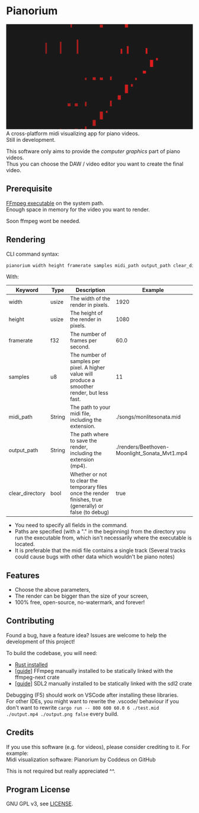 # Pianorium

![](screenshots/sample.png)  
A cross-platform midi visualizing app for piano videos.  
Still in development.

This software only aims to provide the *computer graphics* part of piano videos.  
Thus you can choose the DAW / video editor you want to create the final video.

## Prerequisite

[FFmpeg executable](https://ffmpeg.org/download.html) on the system path.  
Enough space in memory for the video you want to render.

Soon ffmpeg wont be needed.

## Rendering

CLI command syntax:

```bash
pianorium width height framerate samples midi_path output_path clear_directory
```

With:

| Keyword         | Type   | Description                                                                                                | Example                                       |
| --------------- | ------ | ---------------------------------------------------------------------------------------------------------- | --------------------------------------------- |
| width           | usize  | The width of the render in pixels.                                                                         | 1920                                          |
| height          | usize  | The height of the render in pixels.                                                                        | 1080                                          |
| framerate       | f32    | The number of frames per second.                                                                           | 60.0                                          |
| samples         | u8     | The number of samples per pixel. A higher value will produce a smoother render, but less fast.             | 11                                            |
| midi_path       | String | The path to your midi file, including the extension.                                                       | ./songs/monlitesonata.mid                     |
| output_path     | String | The path where to save the render, including the extension (mp4).                                          | ./renders/Beethoven-Moonlight_Sonata_Mvt1.mp4 |
| clear_directory | bool   | Whether or not to clear the temporary files once the render finishes, true (generally) or false (to debug) | true                                          |

- You need to specify all fields in the command.
- Paths are specified (with a "." in the beginning) from the directory you run the executable from, which isn't necessarily where the executable is located.  
- It is preferable that the midi file contains a single track (Several tracks could cause bugs with other data which wouldn't be piano notes)


## Features
- Choose the above parameters,
- The render can be bigger than the size of your screen,
- 100% free, open-source, no-watermark, and forever!

## Contributing
Found a bug, have a feature idea? Issues are welcome to help the development of this project!

To build the codebase, you will need: 
- [Rust installed](https://www.rust-lang.org/tools/install)
- [[guide]](https://github.com/zmwangx/rust-ffmpeg/wiki/Notes-on-building) FFmpeg manually installed to be statically linked with the ffmpeg-next crate
- [[guide]](https://github.com/Rust-SDL2/rust-sdl2) SDL2 manually installed to be statically linked with the sdl2 crate

Debugging (F5) should work on VSCode after installing these libraries.  
For other IDEs, you might want to rewrite the .vscode/ behaviour if you don't want to rewrite `cargo run -- 800 600 60.0 6 ./test.mid ./output.mp4 ./output.png false` every build.

## Credits
If you use this software (e.g. for videos), please consider crediting to it. For example:  
Midi visualization software: Pianorium by Coddeus on GitHub

This is not required but really appreciated ^^.

## Program License

GNU GPL v3, see [LICENSE](LICENSE).
